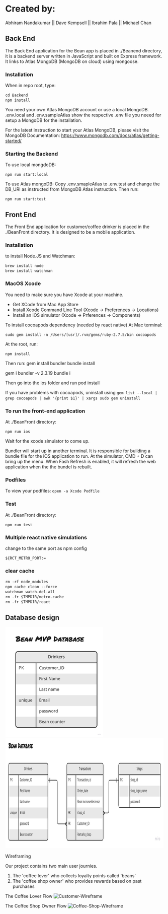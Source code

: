 # Created by:

Abhiram Nandakumar ||
Dave Kempsell ||
Ibrahim Pala ||
Michael Chan

## Back End
The Back End application for the Bean app is placed in ./Beanend directory, it is a backend server written in JavaScript and built on Express framework. It links to Atlas MongoDB (MongoDB on cloud) using mongoose.

### Installation
When in repo root, type:
```
cd Backend
npm install
```

You need your own Atlas MongoDB account or use a local MongoDB.
.env.local and .env.sampleAtlas show the respective .env file you neeed for setup a MongoDB for the installation.

For the latest instruction to start your Atlas MongoDB, please visit the MongoDB Documentation: https://www.mongodb.com/docs/atlas/getting-started/

### Starting the Backend
To use local mongdoDB:
```
npm run start:local
```

To use Atlas mongoDB:
Copy .env.smapleAtlas to .env.test and change the DB_URI as instructed from MongoDB Atlas instruction. Then run:
```
npm run start:test
```

## Front End
The Front End application for customer/coffee drinker is placed in the ./BeanFront directory. It is designed to be a mobile application.

### Installation
to install Node.JS and Watchman:
```
brew install node
brew install watchman
``` 

### MacOS Xcode
You need to make sure you have Xcode at your machine.
- Get XCode from Mac App Store
- Install Xcode Command Line Tool (Xcode -> Preferences -> Locations)
- Install an iOS simulator (Xcode -> Prferences -> Components)

To install cocoapods dependency (needed by react native)
At Mac terminal:
```
sudo gem install -n /Users/[usr]/.rvm/gems/ruby-2.7.5/bin cocoapods
```

At the root, run:
```
npm install
```
Then run:
gem install bundler
bundle install

gem i bundler -v 2.3.19
bundle i


Then go into the ios folder and run
pod install

If you have problems with cocoapods, uninstall using
`gem list --local | grep cocoapods | awk '{print $1}' | xargs sudo gem uninstall`

### To run the front-end application
At ./BeanFront directory:
```
npm run ios
```
Wait for the xcode simulator to come up.

Bundler will start up in another terminal. It is responsible for building a bundle file for the iOS application to run. 
At the simulator, CMD + D can bring up the menu. When Fash Refresh is enabled, it will refresh the web application when the the bundel is rebuilt. 

### Podfiles
To view your podfiles:
`open -a Xcode Podfile`

### Test
At ./BeanFront directory:
```
npm run test
```

### Multiple react native simulations
change to the same port as npm config
```
${RCT_METRO_PORT:=
```

### clear cache
```
rm -rf node_modules
npm cache clean --force
watchman watch-del-all 
rm -fr $TMPDIR/metro-cache
rm -fr $TMPDIR/react
```


## Database design

<img src="./images/bean-database-mvp.jpg" height=350px />
<img src="./images/bean-database.jpg" height=350px s/>


Wireframing

Our project contains two main user journies. 
1. The 'coffee lover' who collects loyalty points called 'beans'
2. The 'coffee shop owner' who provides rewards based on past purchases

The Coffee Lover Flow
![Customer-Wireframe](https://user-images.githubusercontent.com/46889947/182211000-46cb5662-ba80-41a3-9afc-b3c4b45a05d7.png)


The Coffee Shop Owner Flow
![Coffee-Shop-Wireframe](https://user-images.githubusercontent.com/46889947/182211023-46df8741-8b23-4f7d-96f5-3bb24bc20277.png)

